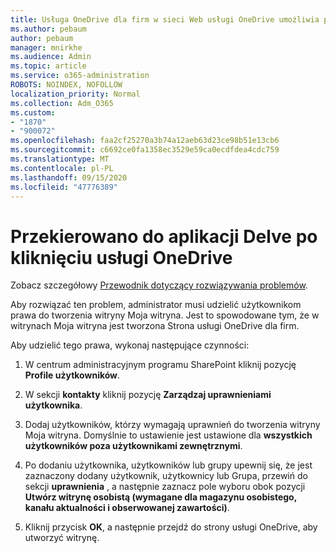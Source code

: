 ```yaml
---
title: Usługa OneDrive dla firm w sieci Web usługi OneDrive umożliwia przekierowanie do aplikacji Delve
ms.author: pebaum
author: pebaum
manager: mnirkhe
ms.audience: Admin
ms.topic: article
ms.service: o365-administration
ROBOTS: NOINDEX, NOFOLLOW
localization_priority: Normal
ms.collection: Adm_O365
ms.custom:
- "1870"
- "900072"
ms.openlocfilehash: faa2cf25270a3b74a12aeb63d23ce98b51e13cb6
ms.sourcegitcommit: c6692ce0fa1358ec3529e59ca0ecdfdea4cdc759
ms.translationtype: MT
ms.contentlocale: pl-PL
ms.lasthandoff: 09/15/2020
ms.locfileid: "47776389"
---
```

# <a name="redirected-to-delve-after-you-click-onedrive"></a>Przekierowano do aplikacji Delve po kliknięciu usługi OneDrive

Zobacz szczegółowy [Przewodnik dotyczący rozwiązywania problemów](https://docs.microsoft.com/sharepoint/support/sites/troubleshooting-guide-for-sites-stopped-at-provisioning).

Aby rozwiązać ten problem, administrator musi udzielić użytkownikom prawa do tworzenia witryny Moja witryna. Jest to spowodowane tym, że w witrynach Moja witryna jest tworzona Strona usługi OneDrive dla firm.

Aby udzielić tego prawa, wykonaj następujące czynności:

1. W centrum administracyjnym programu SharePoint kliknij pozycję **Profile użytkowników**.

2. W sekcji **kontakty** kliknij pozycję **Zarządzaj uprawnieniami użytkownika**.

3. Dodaj użytkowników, którzy wymagają uprawnień do tworzenia witryny Moja witryna. Domyślnie to ustawienie jest ustawione dla **wszystkich użytkowników poza użytkownikami zewnętrznymi**.

4. Po dodaniu użytkownika, użytkowników lub grupy upewnij się, że jest zaznaczony dodany użytkownik, użytkownicy lub Grupa, przewiń do sekcji **uprawnienia** , a następnie zaznacz pole wyboru obok pozycji **Utwórz witrynę osobistą (wymagane dla magazynu osobistego, kanału aktualności i obserwowanej zawartości)**.

5. Kliknij przycisk **OK**, a następnie przejdź do strony usługi OneDrive, aby utworzyć witrynę.
